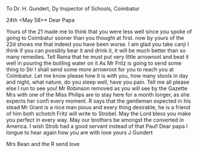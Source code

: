 To Dr. H. Gundert, Dy Inspector of Schools, Coimbatur

 24th <May 58>*
Dear Papa

Yours of the 21 made me to think that you were less well since you spoke of going to Coimbatur sooner than you thought at first. now by yours of the 22d shows me that indeed you have been worse. I am glad you take canji I think if you can possibly bear it and drink it, it will be much better than so many remedies. Tell Rama that he must put very little arrowroot and beat it well in pouring the boilling water on it As Mr Fritz is going to send some thing to Str I shall send some more arrowroot <and three bottles of port> for you to reach you at Coimbatur. Let me know please how it is with you, how many stools in day and night, what nature, do you sleep well, have you pain. Tell me all please else I run to see you! Mr Robinson removed as you will see by the Gazette Mrs with one of the Miss Philips are to stay here for a month longer, as she expects her confi every moment. R says that the gentleman expected in his stead Mr Grant is a nice man pious and every thing desirable, he is a friend of him both schotch Fritz will write to Strobel. May the Lord bless you make you perfect in every way. May our brothers be amongst the converted in America. I wish Strob had a good servant instead of that Paul! Dear papa I longue to hear again how you are 
 with love yours J Gundert

Mrs Bean and the R send love

